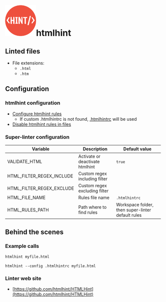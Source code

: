 <!-- markdownlint-disable MD033 MD041 -->
<!-- Generated by .automation/build.py, please do not update manually -->
# <a href="https://github.com/htmlhint/HTMLHint" target="blank" title="Visit linter Web Site"><img src="https://raw.githubusercontent.com/htmlhint/HTMLHint/master/website/static/img/htmlhint.png" alt="htmlhint" height="100px"></a>htmlhint

## Linted files

- File extensions:
  - `.html`
  - `.htm`

## Configuration

### htmlhint configuration

- [Configure htmlhint rules](https://htmlhint.com/docs/user-guide/configuration)
  - If custom .htmlhintrc is not found, [.htmlhintrc](https://github.com/nvuillam/super-linter/tree/POC_RefactorInPython/TEMPLATES/.htmlhintrc) will be used
- [Disable htmlhint rules in files](https://htmlhint.com/docs/user-guide/configuration)

### Super-linter configuration

| Variable | Description | Default value |
| ----------------- | -------------- | -------------- |
| VALIDATE_HTML | Activate or deactivate htmlhint | `true` |
| HTML_FILTER_REGEX_INCLUDE | Custom regex including filter |  |
| HTML_FILTER_REGEX_EXCLUDE | Custom regex excluding filter |  |
| HTML_FILE_NAME | Rules file name | `.htmlhintrc` |
| HTML_RULES_PATH | Path where to find rules | Workspace folder, then super-linter default rules |

## Behind the scenes

### Example calls

```shell
htmlhint myfile.html
```

```shell
htmlhint --config .htmlhintrc myfile.html
```

### Linter web site
- [https://github.com/htmlhint/HTMLHint](https://github.com/htmlhint/HTMLHint)

